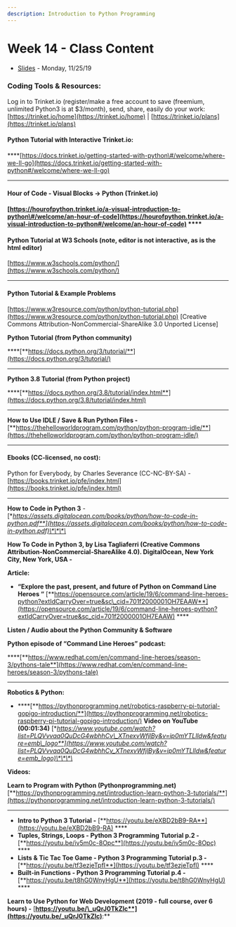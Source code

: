 ```yaml
---
description: Introduction to Python Programming
---
```


# Week 14 - Class Content

* [Slides](https://docs.google.com/presentation/d/1IoN98RpqAqylJKCXfG9Hy4KSe56ouGpetYPZD9MUWEM/edit?usp=sharing) - Monday, 11/25/19 

### Coding Tools & Resources:

Log in to Trinket.io \(register/make a free account to save \(freemium, unlimited Python3 is at $3/month\), send, share, easily do your work: [https://trinket.io/home](https://trinket.io/home) \| [https://trinket.io/plans](https://trinket.io/plans)  


#### **Python Tutorial with Interactive Trinket.io:**

\*\*\*\*[https://docs.trinket.io/getting-started-with-python\#/welcome/where-we-ll-go](https://docs.trinket.io/getting-started-with-python#/welcome/where-we-ll-go)  
****

#### **Hour of Code - Visual Blocks → Python  \(Trinket.io\)** 

#### [https://hourofpython.trinket.io/a-visual-introduction-to-python\#/welcome/an-hour-of-code](https://hourofpython.trinket.io/a-visual-introduction-to-python#/welcome/an-hour-of-code) ****

#### **Python Tutorial at W3 Schools \(note, editor is not interactive, as is the html editor\)**

[https://www.w3schools.com/python/](https://www.w3schools.com/python/)   
****

#### **Python Tutorial & Example Problems**

[https://www.w3resource.com/python/python-tutorial.php](https://www.w3resource.com/python/python-tutorial.php) \[Creative Commons Attribution-NonCommercial-ShareAlike 3.0 Unported License\]  


**Python Tutorial \(from Python community\)**

\*\*\*\*[**https://docs.python.org/3/tutorial/**](https://docs.python.org/3/tutorial/)  
****

**Python 3.8 Tutorial \(from Python project\)**

\*\*\*\*[**https://docs.python.org/3.8/tutorial/index.html**](https://docs.python.org/3.8/tutorial/index.html)   
****

**How to Use IDLE / Save & Run Python Files -**  [**https://thehelloworldprogram.com/python/python-program-idle/**](https://thehelloworldprogram.com/python/python-program-idle/)   
****

#### **Ebooks \(CC-licensed, no cost\):** 

Python for Everybody, by Charles Severance \(CC-NC-BY-SA\) - [https://books.trinket.io/pfe/index.html](https://books.trinket.io/pfe/index.html)  
****

**How to Code in Python 3** - [**https://assets.digitalocean.com/books/python/how-to-code-in-python.pdf**](https://assets.digitalocean.com/books/python/how-to-code-in-python.pdf)\*\*\*\*

**How To Code in Python 3, by Lisa Tagliaferri \(Creative Commons Attribution-NonCommercial-ShareAlike 4.0\). DigitalOcean, New York City, New York, USA -** 

**Article:**

* **“Explore the past, present, and future of Python on Command Line Heroes “** [**https://opensource.com/article/19/6/command-line-heroes-python?extIdCarryOver=true&sc\_cid=701f2000001OH7EAAW**](https://opensource.com/article/19/6/command-line-heroes-python?extIdCarryOver=true&sc_cid=701f2000001OH7EAAW) ****

**Listen / Audio about the Python Community & Software**  


**Python episode of “Command Line Heroes” podcast:**

\*\*\*\*[**https://www.redhat.com/en/command-line-heroes/season-3/pythons-tale**](https://www.redhat.com/en/command-line-heroes/season-3/pythons-tale)  
****

**Robotics & Python:**  


* \*\*\*\*[**https://pythonprogramming.net/robotics-raspberry-pi-tutorial-gopigo-introduction/**](https://pythonprogramming.net/robotics-raspberry-pi-tutorial-gopigo-introduction/) **Video on YouTube \(00:01:34\)** [**https://www.youtube.com/watch?list=PLQVvvaa0QuDcG4wbhhCv\_XTnexvWfjlBy&v=ip0mYTLlldw&feature=emb\_logo**](https://www.youtube.com/watch?list=PLQVvvaa0QuDcG4wbhhCv_XTnexvWfjlBy&v=ip0mYTLlldw&feature=emb_logo)\*\*\*\*

**Videos:**

**Learn to Program with Python \(Pythonprogramming.net\)** [**https://pythonprogramming.net/introduction-learn-python-3-tutorials/**](https://pythonprogramming.net/introduction-learn-python-3-tutorials/)  
****

* **Intro to Python 3 Tutorial -** [**https://youtu.be/eXBD2bB9-RA**](https://youtu.be/eXBD2bB9-RA) ****
* **Tuples, Strings, Loops - Python 3 Programming Tutorial p.2 -** [**https://youtu.be/iv5m0c-8Opc**](https://youtu.be/iv5m0c-8Opc) ****
* **Lists & Tic Tac Toe Game - Python 3 Programming Tutorial p.3 -** [**https://youtu.be/tf3ezjeTpfI**](https://youtu.be/tf3ezjeTpfI) ****
* **Built-in Functions - Python 3 Programming Tutorial p.4 -** [**https://youtu.be/t8hG0WnyHgU**](https://youtu.be/t8hG0WnyHgU) ****

**Learn to Use Python for Web Development \(2019 - full course, over 6 hours\) -** [**https://youtu.be/\_uQrJ0TkZlc**](https://youtu.be/_uQrJ0TkZlc)**:**  




